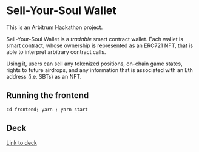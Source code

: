 # Sell-Your-Soul Wallet

This is an Arbitrum Hackathon project.

Sell-Your-Soul Wallet is a *tradable* smart contract wallet. Each wallet is
smart contract, whose ownership is represented as an ERC721 NFT, that is able
to interpret arbitrary contract calls.

Using it, users can sell any tokenized positions, on-chain game states, rights
to future airdrops, and any information that is associated with an Eth address
(i.e. SBTs) as an NFT.

## Running the frontend

`cd frontend; yarn ; yarn start`

## Deck

[Link to deck](https://docs.google.com/presentation/d/15ieb462aAT4ZSH4jUUmoaHXaxXux8K6eAirhaG46VrE/edit?usp=sharing)
